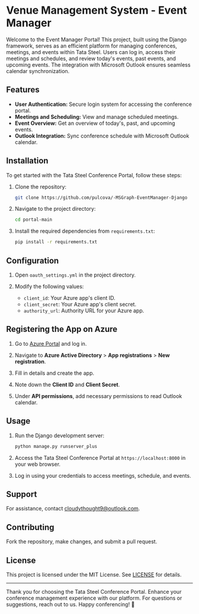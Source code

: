 # Venue Management System - Event Manager

Welcome to the Event Manager Portal! This project, built using the Django framework, serves as an efficient platform for managing conferences, meetings, and events within Tata Steel. Users can log in, access their meetings and schedules, and review today's events, past events, and upcoming events. The integration with Microsoft Outlook ensures seamless calendar synchronization.

## Features

- **User Authentication:** Secure login system for accessing the conference portal.
- **Meetings and Scheduling:** View and manage scheduled meetings.
- **Event Overview:** Get an overview of today's, past, and upcoming events.
- **Outlook Integration:** Sync conference schedule with Microsoft Outlook calendar.

## Installation

To get started with the Tata Steel Conference Portal, follow these steps:

1. Clone the repository:

    ```bash
    git clone https://github.com/pulcova/-MSGraph-EventManager-Django
    ```

2. Navigate to the project directory:

    ```bash
    cd portal-main
    ```

3. Install the required dependencies from `requirements.txt`:

    ```bash
    pip install -r requirements.txt
    ```

## Configuration

1. Open `oauth_settings.yml` in the project directory.

2. Modify the following values:
   - `client_id`: Your Azure app's client ID.
   - `client_secret`: Your Azure app's client secret.
   - `authority_url`: Authority URL for your Azure app.

## Registering the App on Azure

1. Go to [Azure Portal](https://portal.azure.com/) and log in.

2. Navigate to **Azure Active Directory** > **App registrations** > **New registration**.

3. Fill in details and create the app.

4. Note down the **Client ID** and **Client Secret**.

5. Under **API permissions**, add necessary permissions to read Outlook calendar.

## Usage

1. Run the Django development server:

    ```bash
    python manage.py runserver_plus
    ```

2. Access the Tata Steel Conference Portal at `https://localhost:8000` in your web browser.

3. Log in using your credentials to access meetings, schedule, and events.

## Support

For assistance, contact cloudythought9@outlook.com.

## Contributing

Fork the repository, make changes, and submit a pull request.

## License

This project is licensed under the MIT License. See [LICENSE](LICENSE) for details.

---

Thank you for choosing the Tata Steel Conference Portal. Enhance your conference management experience with our platform. For questions or suggestions, reach out to us. Happy conferencing! 🎉
